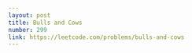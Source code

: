 ```yaml
---
layout: post
title: Bulls and Cows
number: 299
link: https://leetcode.com/problems/bulls-and-cows
---
```

